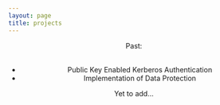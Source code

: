 ```yaml
---
layout: page
title: projects
---
```

<center>
Past: <br><br>

- Public Key Enabled Kerberos Authentication<br>
- Implementation of Data Protection


Yet to add...

</center>

